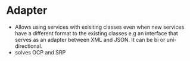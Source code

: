 # Adapter 
- Allows using services with exisiting classes even when new services have a different format to the existing classes e.g an interface that serves as an adapter between XML and JSON. It can be bi or uni-directional.
- solves OCP and SRP
